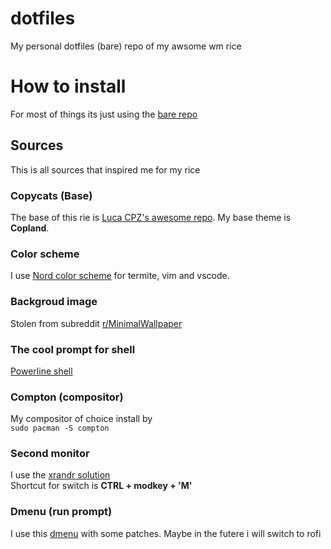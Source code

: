 # dotfiles
My personal dotfiles (bare) repo of my awsome wm rice
# How to install
For most of things its just using the [bare repo](https://harfangk.github.io/2016/09/18/manage-dotfiles-with-a-git-bare-repository.html
"tutorial here")
## Sources
This is all sources that inspired me for my rice
### Copycats (Base)
The base of this rie is [Luca CPZ's awesome repo](https://github.com/lcpz/awesome-copycats).
My base theme is **Copland**.
### Color scheme
I use [Nord color scheme](https://www.nordtheme.com/ports
"official Nord page of suported apps") for termite, vim and vscode.
### Backgroud image
Stolen from subreddit [r/MinimalWallpaper](https://www.reddit.com/r/MinimalWallpaper/comments/db0wgm/open_sourcerer_3840x2160/
"addres of the bacground image")
### The cool prompt for shell
[Powerline shell](https://github.com/b-ryan/powerline-shell)
### Compton (compositor)
My compositor of choice install by  
`sudo pacman -S compton`
### Second monitor
I use the [xrandr solution](https://awesomewm.org/recipes/xrandr/)  
Shortcut for switch is **CTRL + modkey + 'M'**
### Dmenu (run prompt)
I use this [dmenu](https://tools.suckless.org/dmenu/) with some patches. Maybe in the futere i will switch to rofi
